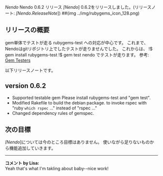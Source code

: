 *Nendo* Nendo 0.6.2 リリース
*[Nendo*] 0.6.2をリリースしました。(リリースノート: *[Nendo.ReleaseNote*])
##(img ../img/rubygems_icon_128.png)
## リリースの概要
gem単体でテストが走る rubygems-test への対応が中心です。
これまで、Nendoはgitリポジトリ上でしたテストが走りませんでした。
これからは、
!$ gem install rubygems-test
!$ gem test nendo
でテストが走ります。
 参考: [Gem Testers](http://test.rubygems.org:/)

以下リリースノートです。
## version 0.6.2
- Supported testable gem
   Please install rubygems-test and "gem test".
- Modified Rakefile to build the debian package.
   to invoke rspec with "ruby `which rspec` ..." instead of "rspec ..."
- Changed dependency rules of gemspec.

## 次の目標
*[Nendo*]については今のところ目標はありません。
使いながら足りないものから機能追加していきます。



---

**コメント by Lisa:**  
Yeah that's what I'm takling about baby--nice work!

